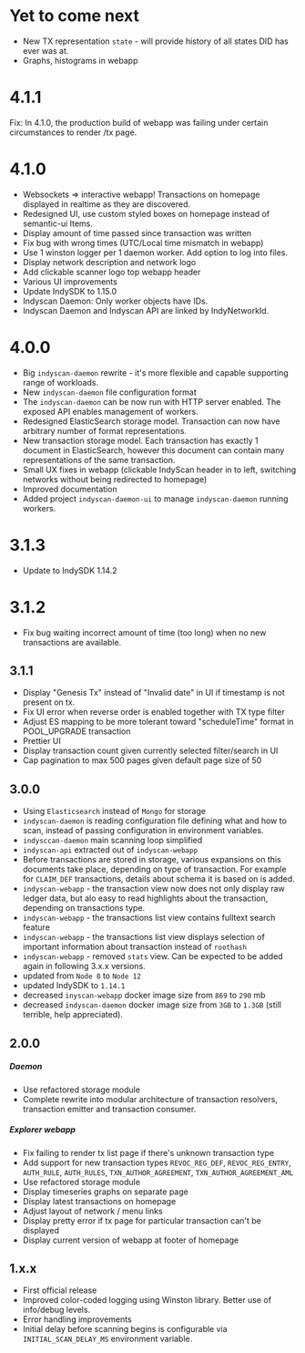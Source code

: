 # Yet to come next
- New TX representation `state` - will provide history of all states DID has ever was at.  
- Graphs, histograms in webapp 

# 4.1.1
Fix: In 4.1.0, the production build of webapp was failing under certain circumstances to render /tx page. 

# 4.1.0
- Websockets => interactive webapp! Transactions on homepage displayed in realtime as they are discovered.
- Redesigned UI, use custom styled boxes on homepage instead of semantic-ui Items.
- Display amount of time passed since transaction was written
- Fix bug with wrong times (UTC/Local time mismatch in webapp)
- Use 1 winston logger per 1 daemon worker. Add option to log into files.
- Display network description and network logo
- Add clickable scanner logo top webapp header
- Various UI improvements
- Update IndySDK to 1.15.0
- Indyscan Daemon: Only worker objects have IDs.
- Indyscan Daemon and Indyscan API are linked by IndyNetworkId.


# 4.0.0
- Big `indyscan-daemon` rewrite - it's more flexible and capable supporting range of workloads.
- New `indyscan-daemon` file configuration format
- The `indyscan-daemon` can be now run with HTTP server enabled. The exposed API enables management of workers. 
- Redesigned ElasticSearch storage model. Transaction can now have arbitrary number of format representations. 
- New transaction storage model. Each transaction has exactly 1 document in ElasticSearch, however this document
can contain many representations of the same transaction.
- Small UX fixes in webapp (clickable IndyScan header in to left, switching networks without being redirected to homepage)
- Improved documentation 
- Added project `indyscan-daemon-ui` to manage `indyscan-daemon` running workers. 

# 3.1.3
- Update to IndySDK 1.14.2

# 3.1.2
- Fix bug waiting incorrect amount of time (too long) when no new transactions are available.

## 3.1.1
- Display "Genesis Tx" instead of "Invalid date" in UI if timestamp is not present on tx.
- Fix UI error when reverse order is enabled together with TX type filter
- Adjust ES mapping to be more tolerant toward "scheduleTime" format in POOL_UPGRADE transaction
- Prettier UI
- Display transaction count given currently selected filter/search in UI
- Cap pagination to max 500 pages given default page size of 50

## 3.0.0
- Using `Elasticsearch` instead of `Mongo` for storage
- `indyscan-daemon` is reading configuration file defining what and how to scan, instead of passing configuration
  in environment variables.
- `indysccan-daemon` main scanning loop simplified 
- `indyscan-api` extracted out of `indyscan-webapp`
- Before transactions are stored in storage, various expansions on this documents take place, depending on 
  type of transaction. For example for `CLAIM_DEF` transactions, details about schema it is based on is added.
- `indyscan-webapp` - the transaction view now does not only display raw ledger data, but alo easy to read
  highlights about the transaction, depending on transactions type.
- `indyscan-webapp` - the transactions list view contains fulltext search feature
- `indyscan-webapp` - the transactions list view displays selection of important information about transaction 
  instead of `roothash` 
- `indyscan-webapp` - removed `stats` view. Can be expected to be added again in following 3.x.x versions.
- updated from `Node 8` to `Node 12`
- updated IndySDK to `1.14.1`
- decreased `inyscan-webapp` docker image size from `869` to `290` mb
- decreased `indyscan-daemon` docker image size from `3GB` to `1.3GB` (still terrible, help appreciated).
 
## 2.0.0
##### Daemon
- Use refactored storage module
- Complete rewrite into modular architecture of transaction resolvers, transaction emitter and 
transaction consumer.

##### Explorer webapp
- Fix failing to render tx list page if there's unknown transaction type
- Add support for new transaction types `REVOC_REG_DEF`, `REVOC_REG_ENTRY`, `AUTH_RULE`, 
`AUTH_RULES`, `TXN_AUTHOR_AGREEMENT`, `TXN_AUTHOR_AGREEMENT_AML`
- Use refactored storage module
- Display timeseries graphs on separate page
- Display latest transactions on homepage
- Adjust layout of network / menu links
- Display pretty error if tx page for particular transaction can't be displayed
- Display current version of webapp at footer of homepage

## 1.x.x
- First official release
- Improved color-coded logging using Winston library. Better use of info/debug levels. 
- Error handling improvements 
- Initial delay before scanning begins is configurable via `INITIAL_SCAN_DELAY_MS` environment variable.
